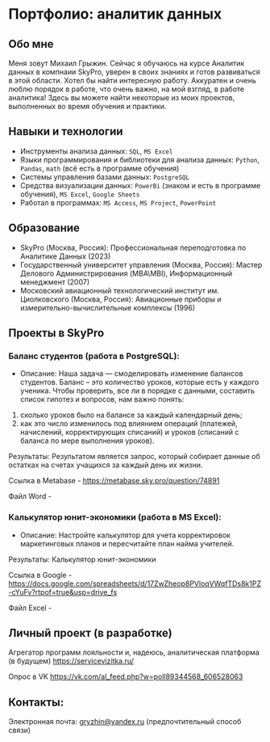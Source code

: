 # Портфолио: аналитик данных

## Обо мне 
Меня зовут Михаил Грыжин. Cейчас я обучаюсь на курсе Аналитик данных в компнаии SkyPro, уверен в своих знаниях и готов развиваться в этой области.
Хотел бы найти интересную работу. Аккуратен и очень люблю порядок в работе, что очень важно, на мой взгляд, в работе аналитика!
Здесь вы можете найти некоторые из моих проектов, выполненных во время обучения и практики.

## Навыки и технологии
- Инструменты анализа данных: ``SQL``, ``MS Excel`` 
- Языки программирования и библиотеки для анализа данных: ``Python``, ``Pandas``, ``math`` (всё есть в программе обучения)
- Системы управления базами данных: ``PostgreSQL``
- Средства визуализации данных: ``PowerBi`` (знаком и есть в программе обучения), ``MS Excel``, ``Google Sheets``
- Работал в программах: ``MS Access``, ``MS Project``, ``PowerPoint``

## Образование
- SkyPro (Москва, Россия): Профессиональная переподготовка по Аналитике Данных (2023)
- Государственный университет управления (Москва, Россия): Мастер Делового Администрирования (MBA\MBI), Информационный менеджмент (2007)
- Московский авиационный технологический институт им. Циолковского (Москва, Россия): Авиационные приборы и измерительно-вычислительные комплексы (1996)

## Проекты в SkyPro
### Баланс студентов (работа в PostgreSQL):

* Описание: Наша задача — смоделировать изменение балансов студентов. Баланс – это количество уроков, которые есть у каждого ученика.
Чтобы проверить, все ли в порядке с данными, составить список гипотез и вопросов, нам важно понять:
1) сколько уроков было на балансе за каждый календарный день;
2) как это число изменилось под влиянием операций (платежей, начислений, корректирующих списаний) и уроков (списаний с баланса по мере выполнения уроков).

Результаты: Результатом является запрос, который собирает данные об остатках на счетах учащихся за каждый день их жизни.

Ссылка в Metabase - https://metabase.sky.pro/question/74891

Файл Word - 

### Калькулятор юнит-экономики (работа в MS Excel):

* Описание: Настройте калькулятор для учета корректировок маркетинговых планов и пересчитайте план найма учителей.

Результаты: Калькулятор юнит-экономики

Ссылка в Google - https://docs.google.com/spreadsheets/d/17ZwZheop8PVloqVWqfTDs8k1PZ-cYuFv?rtpof=true&usp=drive_fs

Файл Excel - 

## Личный проект (в разработке)

Агрегатор программ лояльности и, надеюсь, аналитическая платформа (в будущем) https://servicevizitka.ru/

Опрос в VK https://vk.com/al_feed.php?w=poll89344568_606528063

## Контакты:
Электронная почта: gryzhin@yandex.ru (предпочтительный способ связи)
